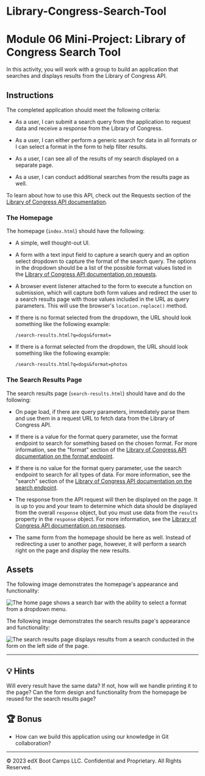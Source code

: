 # Library-Congress-Search-Tool
# Module 06 Mini-Project: Library of Congress Search Tool

In this activity, you will work with a group to build an application that searches and displays results from the Library of Congress API.

## Instructions

The completed application should meet the following criteria:

* As a user, I can submit a search query from the application to request data and receive a response from the Library of Congress.

* As a user, I can either perform a generic search for data in all formats or I can select a format in the form to help filter results.

* As a user, I can see all of the results of my search displayed on a separate page.

* As a user, I can conduct additional searches from the results page as well.

To learn about how to use this API, check out the Requests section of the [Library of Congress API documentation](https://www.loc.gov/apis/json-and-yaml/requests/).

### The Homepage

The homepage (`index.html`) should have the following:

* A simple, well thought-out UI.

* A form with a text input field to capture a search query and an option select dropdown to capture the format of the search query. The options in the dropdown should be a list of the possible format values listed in the [Library of Congress API documentation on requests](https://www.loc.gov/apis/json-and-yaml/requests/endpoints/).

* A browser event listener attached to the form to execute a function on submission, which will capture both form values and redirect the user to a search results page with those values included in the URL as query parameters. This will use the browser's `location.replace()` method.

* If there is no format selected from the dropdown, the URL should look something like the following example:

  ```http
  /search-results.html?q=dogs&format=
  ```

* If there is a format selected from the dropdown, the URL should look something like the following example:

  ```http
  /search-results.html?q=dogs&format=photos
  ```

### The Search Results Page

The search results page (`search-results.html`) should have and do the following:

* On page load, if there are query parameters, immediately parse them and use them in a request URL to fetch data from the Library of Congress API.

* If there is a value for the format query parameter, use the format endpoint to search for something based on the chosen format. For more information, see the "format" section of the [Library of Congress API documentation on the format endpoint](https://www.loc.gov/apis/json-and-yaml/requests/endpoints).

* If there is no value for the format query parameter, use the search endpoint to search for all types of data. For more information, see the "search" section of the [Library of Congress API documentation on the search endpoint](https://www.loc.gov/apis/json-and-yaml/requests/endpoints/).

* The response from the API request will then be displayed on the page. It is up to you and your team to determine which data should be displayed from the overall `response` object, but you must use data from the `results` property in the `response` object. For more information, see the [Library of Congress API documentation on responses](https://www.loc.gov/apis/json-and-yaml/responses/search-results/).

* The same form from the homepage should be here as well. Instead of redirecting a user to another page, however, it will perform a search right on the page and display the new results.

## Assets

The following image demonstrates the homepage's appearance and functionality:

![The home page shows a search bar with the ability to select a format from a dropdown menu.](./Images/01-homepage.png)

The following image demonstrates the search results page's appearance and functionality:

![The search results page displays results from a search conducted in the form on the left side of the page.](./Images/02-search-results-page.png)

---

## 💡 Hints

Will every result have the same data? If not, how will we handle printing it to the page? Can the form design and functionality from the homepage be reused for the search results page?

## 🏆 Bonus

* How can we build this application using our knowledge in Git collaboration?

---
© 2023 edX Boot Camps LLC. Confidential and Proprietary. All Rights Reserved.
